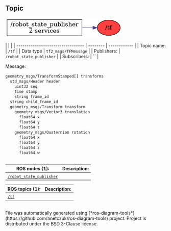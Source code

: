 <!--
File was automatically generated using 'ros-diagram-tools' project.
Project is distributed under the BSD 3-Clause license.
-->

## Topic

[![/tf](t__tf.png "/tf")](t__tf.png)

|  |  |
| --------------------------------- | -------- | ------------ |
| Topic name: | `/tf` |
| Data type | `tf2_msgs/TFMessage` |
| Publishers: | `/robot_state_publisher` |
| Subscribers: | `` |

Message:
```
geometry_msgs/TransformStamped[] transforms
  std_msgs/Header header
    uint32 seq
    time stamp
    string frame_id
  string child_frame_id
  geometry_msgs/Transform transform
    geometry_msgs/Vector3 translation
      float64 x
      float64 y
      float64 z
    geometry_msgs/Quaternion rotation
      float64 x
      float64 y
      float64 z
      float64 w


```


| ROS nodes (1): | Description: |
| ----------------------------------- | ------------ |
| [`/robot_state_publisher`](n__robot_state_publisher.html) |  |

| ROS topics (1): | Description: |
| ----------------------------------- | ------------ |
| [`/tf`](t__tf.html) |  |


</br>
File was automatically generated using [*ros-diagram-tools*](https://github.com/anetczuk/ros-diagram-tools) project.
Project is distributed under the BSD 3-Clause license.
